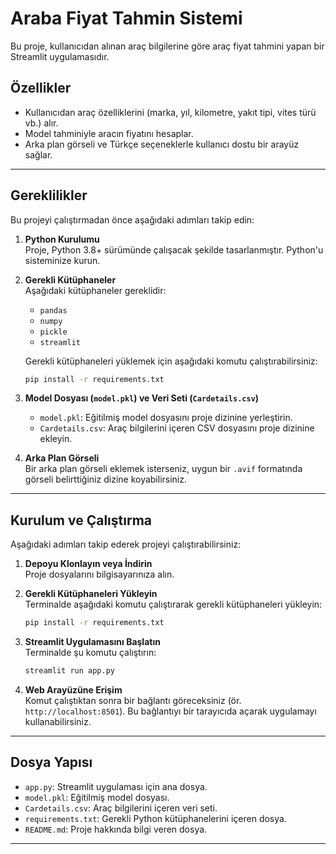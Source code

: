 
# Araba Fiyat Tahmin Sistemi

Bu proje, kullanıcıdan alınan araç bilgilerine göre araç fiyat tahmini yapan bir Streamlit uygulamasıdır.

## Özellikler

- Kullanıcıdan araç özelliklerini (marka, yıl, kilometre, yakıt tipi, vites türü vb.) alır.
- Model tahminiyle aracın fiyatını hesaplar.
- Arka plan görseli ve Türkçe seçeneklerle kullanıcı dostu bir arayüz sağlar.

---

## Gereklilikler

Bu projeyi çalıştırmadan önce aşağıdaki adımları takip edin:

1. **Python Kurulumu**  
   Proje, Python 3.8+ sürümünde çalışacak şekilde tasarlanmıştır. Python'u sisteminize kurun.

2. **Gerekli Kütüphaneler**  
   Aşağıdaki kütüphaneler gereklidir:
   - `pandas`
   - `numpy`
   - `pickle`
   - `streamlit`

   Gerekli kütüphaneleri yüklemek için aşağıdaki komutu çalıştırabilirsiniz:
   ```bash
   pip install -r requirements.txt
   ```

3. **Model Dosyası (`model.pkl`) ve Veri Seti (`Cardetails.csv`)**  
   - `model.pkl`: Eğitilmiş model dosyasını proje dizinine yerleştirin.
   - `Cardetails.csv`: Araç bilgilerini içeren CSV dosyasını proje dizinine ekleyin.

4. **Arka Plan Görseli**  
   Bir arka plan görseli eklemek isterseniz, uygun bir `.avif` formatında görseli belirttiğiniz dizine koyabilirsiniz.

---

## Kurulum ve Çalıştırma

Aşağıdaki adımları takip ederek projeyi çalıştırabilirsiniz:

1. **Depoyu Klonlayın veya İndirin**  
   Proje dosyalarını bilgisayarınıza alın.

2. **Gerekli Kütüphaneleri Yükleyin**  
   Terminalde aşağıdaki komutu çalıştırarak gerekli kütüphaneleri yükleyin:
   ```bash
   pip install -r requirements.txt
   ```

3. **Streamlit Uygulamasını Başlatın**  
   Terminalde şu komutu çalıştırın:
   ```bash
   streamlit run app.py
   ```

4. **Web Arayüzüne Erişim**  
   Komut çalıştıktan sonra bir bağlantı göreceksiniz (ör. `http://localhost:8501`). Bu bağlantıyı bir tarayıcıda açarak uygulamayı kullanabilirsiniz.

---

## Dosya Yapısı

- `app.py`: Streamlit uygulaması için ana dosya.
- `model.pkl`: Eğitilmiş model dosyası.
- `Cardetails.csv`: Araç bilgilerini içeren veri seti.
- `requirements.txt`: Gerekli Python kütüphanelerini içeren dosya.
- `README.md`: Proje hakkında bilgi veren dosya.

---
